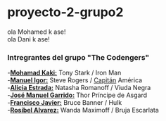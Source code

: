 # proyecto-2-grupo2

ola Mohamed k ase!<br>
ola Dani k ase!


<h3>Intregrantes del grupo "The Codengers"</h3>

-<strong><u>Mohamad Kaki:</u></strong> Tony Stark / Iron Man<br>
-<strong><u>Manuel Igor:</u></strong> Steve Rogers / <u>Capitán</u> América<br>
-<strong><u>Alicia Estrada:</u></strong> Natasha Romanoff / Viuda Negra<br>
-<strong><u>José Manuel Garrido:</u></strong> Thor Príncipe de Asgard<br>
-<strong><u>Francisco Javier:</u></strong> Bruce Banner / Hulk<br>
-<strong><u>Rosibel Alvarez:</u></strong> Wanda Maximoff / Bruja Escarlata<br>
